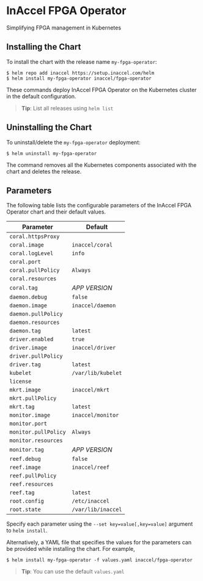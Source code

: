 # InAccel FPGA Operator

Simplifying FPGA management in Kubernetes

## Installing the Chart

To install the chart with the release name `my-fpga-operator`:

```console
$ helm repo add inaccel https://setup.inaccel.com/helm
$ helm install my-fpga-operator inaccel/fpga-operator
```

These commands deploy InAccel FPGA Operator on the Kubernetes cluster in the
default configuration.

> **Tip**: List all releases using `helm list`

## Uninstalling the Chart

To uninstall/delete the `my-fpga-operator` deployment:

```console
$ helm uninstall my-fpga-operator
```

The command removes all the Kubernetes components associated with the chart and
deletes the release.

## Parameters

The following table lists the configurable parameters of the InAccel FPGA
Operator chart and their default values.

| Parameter            | Default            |
| -------------------- | ------------------ |
| `coral.httpsProxy`   |                    |
| `coral.image`        | `inaccel/coral`    |
| `coral.logLevel`     | `info`             |
| `coral.port`         |                    |
| `coral.pullPolicy`   | `Always`           |
| `coral.resources`    |                    |
| `coral.tag`          | *APP VERSION*      |
| `daemon.debug`       | `false`            |
| `daemon.image`       | `inaccel/daemon`   |
| `daemon.pullPolicy`  |                    |
| `daemon.resources`   |                    |
| `daemon.tag`         | `latest`           |
| `driver.enabled`     | `true`             |
| `driver.image`       | `inaccel/driver`   |
| `driver.pullPolicy`  |                    |
| `driver.tag`         | `latest`           |
| `kubelet`            | `/var/lib/kubelet` |
| `license`            |                    |
| `mkrt.image`         | `inaccel/mkrt`     |
| `mkrt.pullPolicy`    |                    |
| `mkrt.tag`           | `latest`           |
| `monitor.image`      | `inaccel/monitor`  |
| `monitor.port`       |                    |
| `monitor.pullPolicy` | `Always`           |
| `monitor.resources`  |                    |
| `monitor.tag`        | *APP VERSION*      |
| `reef.debug`         | `false`            |
| `reef.image`         | `inaccel/reef`     |
| `reef.pullPolicy`    |                    |
| `reef.resources`     |                    |
| `reef.tag`           | `latest`           |
| `root.config`        | `/etc/inaccel`     |
| `root.state`         | `/var/lib/inaccel` |

Specify each parameter using the `--set key=value[,key=value]` argument to
`helm install`.

Alternatively, a YAML file that specifies the values for the parameters can be
provided while installing the chart. For example,

```console
$ helm install my-fpga-operator -f values.yaml inaccel/fpga-operator
```

> **Tip**: You can use the default `values.yaml`
